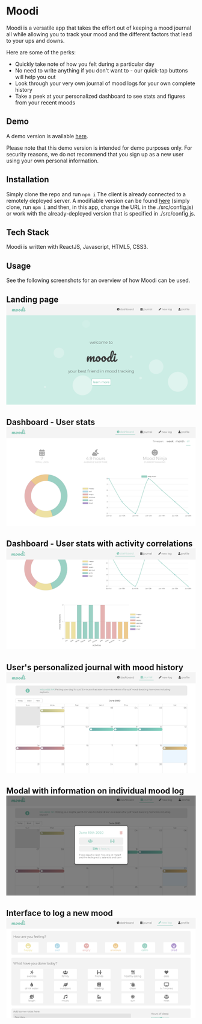 # Moodi

Moodi is a versatile app that takes the effort out of keeping a mood journal all while allowing you to track your mood and the different factors that lead to your ups and downs.

Here are some of the perks:
  - Quickly take note of how you felt during a particular day
  - No need to write anything if you don't want to - our quick-tap buttons will help you out
  - Look through your very own journal of mood logs for your own complete history
  - Take a peek at your personalized dashboard to see stats and figures from your recent moods

## Demo

A demo version is available [here](https://moodi.now.sh/).

Please note that this demo version is intended for demo purposes only. For security reasons, we do not recommend that you sign up as a new user using your own personal information.

## Installation

Simply clone the repo and run ```npm i```
The client is already connected to a remotely deployed server. 
A modifiable version can be found [here](https://github.com/ailsamm/moodi-server) (simply clone, run ```npm i``` and then, in this app, change the URL in the ./src/config.js) or work with the already-deployed version that is specified in ./src/config.js.

## Tech Stack
Moodi is written with ReactJS, Javascript, HTML5, CSS3.

## Usage
See the following screenshots for an overview of how Moodi can be used.


Landing page
![landing page](./public/images/landingPage.png)
---

Dashboard - User stats
![dashboard 1](./public/images/dashboard1.png)
---

Dashboard - User stats with activity correlations
![dashboard 2](./public/images/dashboard2.png)
---

User's personalized journal with mood history
![journal](./public/images/journal.png)
---

Modal with information on individual mood log
![journal - mood modal](./public/images/modal.png)
---

Interface to log a new mood
![add new mood](./public/images/addMood.png)
---